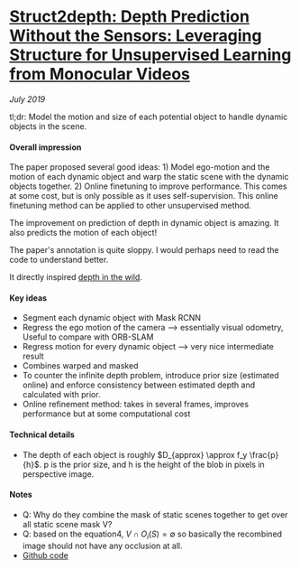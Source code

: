 # [Struct2depth: Depth Prediction Without the Sensors: Leveraging Structure for Unsupervised Learning from Monocular Videos](https://arxiv.org/pdf/1811.06152.pdf) 

_July 2019_

tl;dr: Model the motion and size of each potential object to handle dynamic objects in the scene. 

#### Overall impression
The paper proposed several good ideas: 1) Model ego-motion and the motion of each dynamic object and warp the static scene with the dynamic objects together. 2) Online finetuning to improve performance. This comes at some cost, but is only possible as it uses self-supervision. This online finetuning method can be applied to other unsupervised method.

The improvement on prediction of depth in dynamic object is amazing. It also predicts the motion of each object!

The paper's annotation is quite sloppy. I would perhaps need to read the code to understand better.

It directly inspired [depth in the wild](mono_depth_video_in_the_wild.md).

#### Key ideas
- Segment each dynamic object with Mask RCNN
- Regress the ego motion of the camera --> essentially visual odometry, Useful to compare with ORB-SLAM
- Regress motion for every dynamic object --> very nice intermediate result
- Combines warped and masked 
- To counter the infinite depth problem, introduce prior size (estimated online) and enforce consistency between estimated depth and calculated with prior.
- Online refinement method: takes in several frames, improves performance but at some computational cost


#### Technical details
- The depth of each object is roughly $D_{approx} \approx f_y \frac{p}{h}$. p is the prior size, and h is the height of the blob in pixels in perspective image. 

#### Notes
- Q: Why do they combine the mask of static scenes together to get over all static scene mask V?
- Q: based on the equation4, $V \cap O_i(S)=\emptyset$ so basically the recombined image should not have any occlusion at all.
- [Github code](https://github.com/tensorflow/models/tree/master/research/struct2depth)